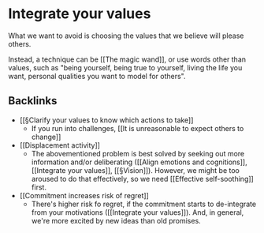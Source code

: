 # Integrate your values
What we want to avoid is choosing the values that we believe will please others.

Instead, a technique can be [[The magic wand]], or use words other than values, such as "being yourself, being true to yourself, living the life you want, personal qualities you want to model for others".

## Backlinks
* [[§Clarify your values to know which actions to take]]
	* If you run into challenges,
[[It is unreasonable to expect others to change]]
* [[Displacement activity]]
	* The abovementioned problem is best solved by seeking out more information and/or deliberating ([[Align emotions and cognitions]], [[Integrate your values]], [[§Vision]]). However, we might be too aroused to do that effectively, so we need [[Effective self-soothing]] first.
* [[Commitment increases risk of regret]]
	* There's higher risk fo regret, if the commitment starts to de-integrate from your motivations ([[Integrate your values]]). And, in general, we're more excited by new ideas than old promises.

<!-- #Life -->

<!-- {BearID:E4072439-E03D-48A0-9071-85BA623C0531-15756-00001303C50786D3} -->
